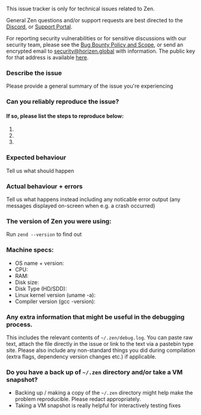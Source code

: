 <!--- Remove text and sections that do not apply -->

This issue tracker is only for technical issues related to Zen.

General Zen questions and/or support requests are best directed to the [Discord](https://horizen.global/invite/discord), or [Support Portal](https://support.horizen.global).

For reporting security vulnerabilities or for sensitive discussions with our security team, please see the [Bug Bounty Policy and Scope](https://horizenofficial.atlassian.net/wiki/spaces/ZEN/pages/136871957/Bug+Bounty+Submission+Policy+and+Scope), or send an encrypted email to security@horizen.global with information. The public key for that address is available [here](https://zencashofficial.github.io/keys/).

### Describe the issue
Please provide a general summary of the issue you're experiencing

### Can you reliably reproduce the issue?
#### If so, please list the steps to reproduce below:
1. 
2. 
3. 

### Expected behaviour
Tell us what should happen

### Actual behaviour + errors
Tell us what happens instead including any noticable error output (any messages displayed on-screen when e.g. a crash occurred)

### The version of Zen you were using:
Run `zend --version` to find out

### Machine specs:
- OS name + version:
- CPU:
- RAM:
- Disk size:
- Disk Type (HD/SDD):
- Linux kernel version (uname -a):
- Compiler version (gcc -version):

### Any extra information that might be useful in the debugging process.
This includes the relevant contents of `~/.zen/debug.log`. You can paste raw text, attach the file directly in the issue or link to the text via a pastebin type site.
Please also include any non-standard things you did during compilation (extra flags, dependency version changes etc.) if applicable.

### Do you have a back up of `~/.zen` directory and/or take a VM snapshot?
- Backing up / making a copy of the `~/.zen` directory might help make the problem reproducible. Please redact appropriately.
- Taking a VM snapshot is really helpful for interactively testing fixes
